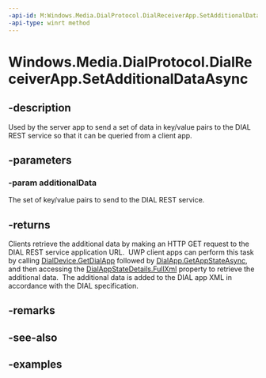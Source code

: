 ```yaml
---
-api-id: M:Windows.Media.DialProtocol.DialReceiverApp.SetAdditionalDataAsync(Windows.Foundation.Collections.IIterable{Windows.Foundation.Collections.IKeyValuePair{System.String,System.String}})
-api-type: winrt method
---
```


<!-- Method syntax.
public IAsyncAction DialReceiverApp.SetAdditionalDataAsync(IIterable<String>> additionalData)
-->

# Windows.Media.DialProtocol.DialReceiverApp.SetAdditionalDataAsync

## -description
Used by the server app to send a set of data in key/value pairs to the DIAL REST service so that it can be queried from a client app. 

## -parameters
### -param additionalData
The set of key/value pairs to send to the DIAL REST service.

## -returns
Clients retrieve the additional data by making an HTTP GET request to the DIAL REST service application URL.  UWP client apps can perform this task by calling [DialDevice.GetDialApp](https://docs.microsoft.com/uwp/api/windows.media.dialprotocol.dialdevice#Windows_Media_DialProtocol_DialDevice_GetDialApp_System_String_) followed by [DialApp.GetAppStateAsync](https://docs.microsoft.com/uwp/api/windows.media.dialprotocol.dialapp#Windows_Media_DialProtocol_DialApp_GetAppStateAsync), and then accessing the [DialAppStateDetails.FullXml](https://docs.microsoft.com/uwp/api/windows.media.dialprotocol.dialappstatedetails#Windows_Media_DialProtocol_DialAppStateDetails_FullXml) property to retrieve the additional data.  The additional data is added to the DIAL app XML in accordance with the DIAL specification.

## -remarks

## -see-also

## -examples

